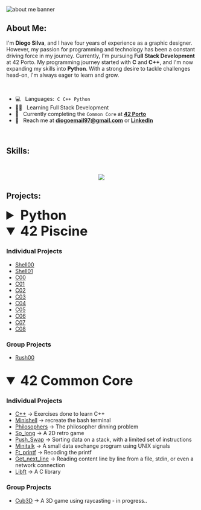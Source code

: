 ![about me banner](https://github.com/diocode/diocode/assets/107859177/5586d890-2464-4006-b9a2-6c9a3f7a6fa2)

## About Me:
I'm **Diogo Silva**, and I have four years of experience as a graphic designer. However, my passion for programming and technology has been a constant driving force in my journey. Currently, I'm pursuing **Full Stack Development** at 42 Porto.
My programming journey started with **C** and **C++**, and I'm now expanding my skills into **Python**. With a strong desire to tackle challenges head-on, I'm always eager to learn and grow.

<br>

- 💻 &nbsp; Languages:&nbsp;&nbsp;`C`&nbsp;&nbsp;`C++`&nbsp;&nbsp;`Python`&nbsp;&nbsp;
- 👨‍💻 &nbsp; Learning Full Stack Development
- 🧠 &nbsp; Currently completing the `Common Core` at [**42 Porto**](https://www.42porto.com/en/)
- 📩 &nbsp; Reach me at **diogoemail97@gmail.com** or [**LinkedIn**](https://www.linkedin.com/in/diogo-gsilva/)

<br>

## Skills:
<br>
<p align="center">
    <img src="https://skillicons.dev/icons?i=&nbsp;,c,cpp,python,bash,git,linux,vim,ps,ai,&nbsp&nbsp&nbsp&nbsp&nbsp&nbspi&nbsp&nbsp&nbsp&nbsp&nbsp&nbsp" />

<br>

## Projects:

<details>
<summary style="font-size: 2.5em;"> <b>Python</b></summary>
  
### Projects
- [Snake_Game](https://github.com/diocode/snake_game) -> Classic snake game
- [Password_checker](https://github.com/diocode/password_checker) -> Password validator
- [CS50_Python](https://github.com/diocode/CS50_Python) -> All the exercises from CS50 Python
- [Chatbot](https://github.com/diocode/bot42) -> A slack bot that shows you all the information about students


<br>

</details>

<details open>
<summary style="font-size: 2.5em;"> <b>42 Piscine</b></summary>

### Individual Projects
- [Shell00](https://github.com/diocode/42-Piscine/tree/main/shell_00)
- [Shell01](https://github.com/diocode/42-Piscine/tree/main/shell_01)
- [C00](https://github.com/diocode/42-Piscine/tree/main/c00)
- [C01](https://github.com/diocode/42-Piscine/tree/main/c01)
- [C02](https://github.com/diocode/42-Piscine/tree/main/c02)
- [C03](https://github.com/diocode/42-Piscine/tree/main/c03)
- [C04](https://github.com/diocode/42-Piscine/tree/main/c04)
- [C05](https://github.com/diocode/42-Piscine/tree/main/c05)
- [C06](https://github.com/diocode/42-Piscine/tree/main/c06)
- [C07](https://github.com/diocode/42-Piscine/tree/main/c07)
- [C08](https://github.com/diocode/42-Piscine/tree/main/c08)

### Group Projects
- [Rush00](https://github.com/diocode/42-Piscine/tree/main/rush00)

<br>

</details>

<details open>
<summary style="font-size: 2.5em;"> <b>42 Common Core</b></summary>
  
### Individual Projects
- [C++](https://github.com/diocode/42-cpp) -> Exercises done to learn C++
- [Minishell](https://github.com/diocode/42-Minishell) -> recreate the bash terminal
- [Philosophers](https://github.com/diocode/42-Philosophers) -> The philosopher dinning problem
- [So_long](https://github.com/diocode/42-So_long) -> A 2D retro game
- [Push_Swap](https://github.com/diocode/42-Push_swap) -> Sorting data on a stack, with a limited set of instructions
- [Minitalk](https://github.com/diocode/42-Minitalk) -> A small data exchange program using UNIX signals
- [Ft_printf](https://github.com/diocode/42-Ft_printf) -> Recoding the printf
- [Get_next_line](https://github.com/diocode/42-Get_next_line) -> Reading content line by line from a file, stdin, or even a network connection
- [Libft](https://github.com/diocode/42-Libft) -> A C library


### Group Projects
- [Cub3D](https://github.com/diocode/42-Cub3D) -> A 3D game using raycasting - in progress..


